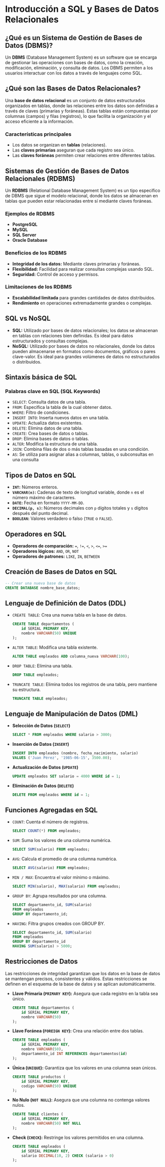 # Introducción a SQL y Bases de Datos Relacionales

## ¿Qué es un Sistema de Gestión de Bases de Datos (DBMS)?

Un **DBMS** (Database Management System) es un software que se encarga de gestionar las operaciones con bases de datos, como la creación, modificación, eliminación, y consulta de datos. Los DBMS permiten a los usuarios interactuar con los datos a través de lenguajes como SQL.

## ¿Qué son las Bases de Datos Relacionales?

Una **base de datos relacional** es un conjunto de datos estructurados organizados en tablas, donde las relaciones entre los datos son definidas a través de claves (primarias y foráneas). Estas tablas están compuestas por columnas (campos) y filas (registros), lo que facilita la organización y el acceso eficiente a la información.

### Características principales

- Los datos se organizan en **tablas** (relaciones).
- Las **claves primarias** aseguran que cada registro sea único.
- Las **claves foráneas** permiten crear relaciones entre diferentes tablas.

## Sistemas de Gestión de Bases de Datos Relacionales (RDBMS)

Un **RDBMS** (Relational Database Management System) es un tipo específico de DBMS que sigue el modelo relacional, donde los datos se almacenan en tablas que pueden estar relacionadas entre sí mediante claves foráneas.

### Ejemplos de RDBMS

- **PostgreSQL**
- **MySQL**
- **SQL Server**
- **Oracle Database**

### Beneficios de los RDBMS

- **Integridad de los datos:** Mediante claves primarias y foráneas.
- **Flexibilidad:** Facilidad para realizar consultas complejas usando SQL.
- **Seguridad:** Control de acceso y permisos.

### Limitaciones de los RDBMS

- **Escalabilidad limitada** para grandes cantidades de datos distribuidos.
- **Rendimiento** en operaciones extremadamente grandes o complejas.

## SQL vs NoSQL

- **SQL:** Utilizado por bases de datos relacionales; los datos se almacenan en tablas con relaciones bien definidas. Es ideal para datos estructurados y consultas complejas.
- **NoSQL:** Utilizado por bases de datos no relacionales, donde los datos pueden almacenarse en formatos como documentos, gráficos o pares clave-valor. Es ideal para grandes volúmenes de datos no estructurados o distribuidos.

## Sintaxis básica de SQL

### Palabras clave en SQL (SQL Keywords)

- `SELECT`: Consulta datos de una tabla.
- `FROM`: Especifica la tabla de la cual obtener datos.
- `WHERE`: Filtro de condiciones.
- `INSERT INTO`: Inserta nuevos datos en una tabla.
- `UPDATE`: Actualiza datos existentes.
- `DELETE`: Elimina datos de una tabla.
- `CREATE`: Crea bases de datos o tablas.
- `DROP`: Elimina bases de datos o tablas.
- `ALTER`: Modifica la estructura de una tabla.
- `JOIN`: Combina filas de dos o más tablas basadas en una condición.
- `AS`: Se utiliza para asignar alias a columnas, tablas, o subconsultas en una consulta

## Tipos de Datos en SQL

- **`INT`:** Números enteros.
- **`VARCHAR(n)`:** Cadenas de texto de longitud variable, donde `n` es el número máximo de caracteres.
- **`DATE`:** Fecha en formato `YYYY-MM-DD`.
- **`DECIMAL(p, s)`:** Números decimales con `p` dígitos totales y `s` dígitos después del punto decimal.
- **`BOOLEAN`:** Valores verdadero o falso (`TRUE` o `FALSE`).

## Operadores en SQL

- **Operadores de comparación:** `=`, `!=`, `<`, `>`, `<=`, `>=`
- **Operadores lógicos:** `AND`, `OR`, `NOT`
- **Operadores de patrones:** `LIKE`, `IN`, `BETWEEN`

## Creación de Bases de Datos en SQL

```sql
-- Crear una nueva base de datos
CREATE DATABASE nombre_base_datos;

```

## Lenguaje de Definición de Datos (DDL)

- `CREATE TABLE`: Crea una nueva tabla en la base de datos.

  ```sql
  CREATE TABLE departamentos (
      id SERIAL PRIMARY KEY,
      nombre VARCHAR(50) UNIQUE
  );

  ```

- `ALTER TABLE`: Modifica una tabla existente.

  ```sql
  ALTER TABLE empleados ADD columna_nueva VARCHAR(100);

  ```

- `DROP TABLE`: Elimina una tabla.

  ```sql
  DROP TABLE empleados;

  ```

- `TRUNCATE TABLE`: Elimina todos los registros de una tabla, pero mantiene su estructura.

  ```sql
  TRUNCATE TABLE empleados;

  ```

## Lenguaje de Manipulación de Datos (DML)

- **Selección de Datos (`SELECT`)**

  ```sql
  SELECT * FROM empleados WHERE salario > 3000;

  ```

- **Inserción de Datos (`INSERT`)**

  ```sql
  INSERT INTO empleados (nombre, fecha_nacimiento, salario)
  VALUES ('Juan Pérez', '1985-06-15', 3500.00);

  ```

- **Actualización de Datos (`UPDATE`)**

  ```sql
  UPDATE empleados SET salario = 4000 WHERE id = 1;

  ```

- **Eliminación de Datos (`DELETE`)**

  ```sql
  DELETE FROM empleados WHERE id = 1;

  ```

## Funciones Agregadas en SQL

- `COUNT`: Cuenta el número de registros.

  ```sql
  SELECT COUNT(*) FROM empleados;

  ```

- `SUM`: Suma los valores de una columna numérica.

  ```sql
  SELECT SUM(salario) FROM empleados;

  ```

- `AVG`: Calcula el promedio de una columna numérica.

  ```sql
  SELECT AVG(salario) FROM empleados;

  ```

- `MIN / MAX`: Encuentra el valor mínimo o máximo.

  ```sql
  SELECT MIN(salario), MAX(salario) FROM empleados;

  ```

- `GROUP BY`: Agrupa resultados por una columna.

  ```sql
  SELECT departamento_id, SUM(salario)
  FROM empleados
  GROUP BY departamento_id;

  ```

- `HAVING`: Filtra grupos creados con GROUP BY.

  ```sql
  SELECT departamento_id, SUM(salario)
  FROM empleados
  GROUP BY departamento_id
  HAVING SUM(salario) > 5000;

  ```

## Restricciones de Datos

Las restricciones de integridad garantizan que los datos en la base de datos se mantengan precisos, consistentes y válidos. Estas restricciones se definen en el esquema de la base de datos y se aplican automáticamente.

- **Llave Primaria (`PRIMARY KEY`):** Asegura que cada registro en la tabla sea único.

  ```sql
  CREATE TABLE departamentos (
      id SERIAL PRIMARY KEY,
      nombre VARCHAR(50)
  );

  ```

- **Llave Foránea (`FOREIGN KEY`):** Crea una relación entre dos tablas.

  ```sql
  CREATE TABLE empleados (
      id SERIAL PRIMARY KEY,
      nombre VARCHAR(50),
      departamento_id INT REFERENCES departamentos(id)
  );

  ```

- **Única (`UNIQUE`):** Garantiza que los valores en una columna sean únicos.

  ```sql
  CREATE TABLE productos (
      id SERIAL PRIMARY KEY,
      codigo VARCHAR(50) UNIQUE
  );

  ```

- **No Nulo (`NOT NULL`):** Asegura que una columna no contenga valores nulos.

  ```sql
  CREATE TABLE clientes (
      id SERIAL PRIMARY KEY,
      nombre VARCHAR(50) NOT NULL
  );

  ```

- **Check (`CHECK`):** Restringe los valores permitidos en una columna.

  ```sql
  CREATE TABLE empleados (
      id SERIAL PRIMARY KEY,
      salario DECIMAL(10, 2) CHECK (salario > 0)
  );

  ```
